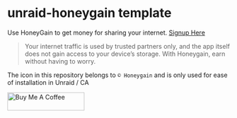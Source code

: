 # unraid-honeygain template

Use HoneyGain to get money for sharing your internet. [Signup Here](https://r.honeygain.me/BUGAHA7B81)

> Your internet traffic is used by trusted partners only, and the app itself does not gain access to your device’s storage. With Honeygain, earn without having to worry.

The icon in this repository belongs to `© Honeygain` and is only used for ease of installation in Unraid / CA


<a href="https://www.buymeacoffee.com/ganey" target="_blank"><img src="https://cdn.buymeacoffee.com/buttons/v2/default-yellow.png" alt="Buy Me A Coffee" height="41" width="174" ></a>
